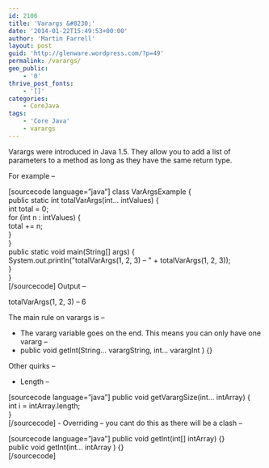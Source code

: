 ```yaml
---
id: 2106
title: 'Varargs &#8230;'
date: '2014-01-22T15:49:53+00:00'
author: 'Martin Farrell'
layout: post
guid: 'http://glenware.wordpress.com/?p=49'
permalink: /varargs/
geo_public:
    - '0'
thrive_post_fonts:
    - '[]'
categories:
    - CoreJava
tags:
    - 'Core Java'
    - varargs
---
```


Varargs were introduced in Java 1.5. They allow you to add a list of parameters to a method as long as they have the same return type.

For example –

\[sourcecode language=”java”\] class VarArgsExample {  
 public static int totalVarArgs(int… intValues) {  
 int total = 0;  
 for (int n : intValues) {  
 total += n;  
 }  
 }  
 public static void main(String\[\] args) {  
 System.out.println("totalVarArgs(1, 2, 3) – " + totalVarArgs(1, 2, 3));  
 }   
}  
\[/sourcecode\] Output –

totalVarArgs(1, 2, 3) – 6

The main rule on varargs is –

- The vararg variable goes on the end. This means you can only have one vararg –
- public void getInt(String… varargString, int… varargInt ) {}

Other quirks –

- Length –

\[sourcecode language=”java”\] public void getVarargSize(int… intArray) {  
 int i = intArray.length;   
}  
\[/sourcecode\] - Overriding – you cant do this as there will be a clash –

\[sourcecode language=”java”\] public void getInt(int\[\] intArray) {}  
 public void getInt(int… intArray ) {}  
\[/sourcecode\] 